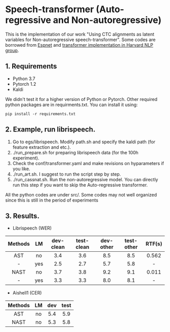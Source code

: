 # Speech-transformer (Auto-regressive and Non-autoregressive)


This is the implementation of our work "Using CTC alignments as latent variables for Non-autoregressive speech-transformer". Some codes are borrowed from [Espnet](https://github.com/espnet/espnet) and [transformer implementation in Harvard NLP group](https://nlp.seas.harvard.edu/2018/04/03/attention.html).

## 1. Requirements

- Python 3.7
- Pytorch 1.2
- Kaldi

We didn't test it for a higher version of Python or Pytorch. Other required python packages are in requirments.txt. You can install it using:
```
pip install -r requirements.txt
```

## 2. Example, run librispeech.

1. Go to egs/librispeech. Modify path.sh and specify the kaldi path (for feature extraction and etc.).
2. ./run\_prepare.sh for preparing librispeech data (for the 100h experiment).
3. Check the conf/transformer.yaml and make revisions on hyparameters if you like.
3. ./run\_art.sh. I suggest to run the script step by step.
4. ./run\_cassnat.sh. Run the non-autoregressive model. You can directly run this step if you want to skip the Auto-regressive transformer.

All the python codes are under src/. Some codes may not well organized since this is still in the period of experiments

## 3. Results.

- Librispeech (WER)

| Methods |  LM  | dev-clean | test-clean | dev-other | test-other | RTF(s) |
|   :-:   |  :-: |    :-:    |     :-:    |    :-:    |    :-:     | :-:    |
|   AST   |  no  |    3.4    |     3.6    |    8.5    |    8.5     | 0.562  |
|   -     |  yes |    2.5    |     2.7    |    5.7    |    5.8     |   -    |
|   NAST  |  no  |    3.7    |     3.8    |    9.2    |    9.1     | 0.011  |
|   -     |  yes |    3.3    |     3.3    |    8.0    |    8.1     |   -    |

- Aishell1 (CER)

| Methods |  LM  | dev  | test  | 
|   :-:   |  :-: | :-:  | :-:   | 
|   AST   |  no  | 5.4  |  5.9  |
|   NAST  |  no  | 5.3  |  5.8  |




